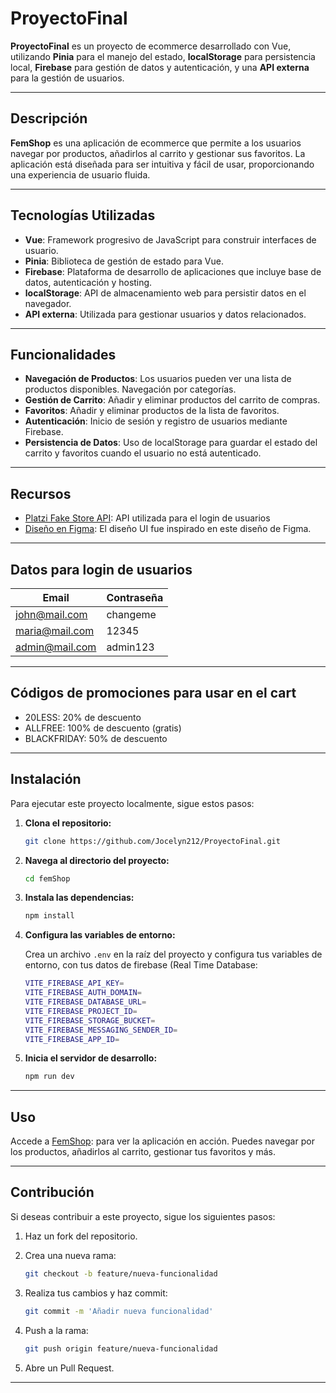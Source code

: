 # ProyectoFinal

**ProyectoFinal** es un proyecto de ecommerce desarrollado con Vue, utilizando **Pinia** para el manejo del estado, **localStorage** para persistencia local, **Firebase** para gestión de datos y autenticación, y una **API externa** para la gestión de usuarios.

---

## Descripción

**FemShop** es una aplicación de ecommerce que permite a los usuarios navegar por productos, añadirlos al carrito y gestionar sus favoritos. La aplicación está diseñada para ser intuitiva y fácil de usar, proporcionando una experiencia de usuario fluida.

---

## Tecnologías Utilizadas

- **Vue**: Framework progresivo de JavaScript para construir interfaces de usuario.
- **Pinia**: Biblioteca de gestión de estado para Vue.
- **Firebase**: Plataforma de desarrollo de aplicaciones que incluye base de datos, autenticación y hosting.
- **localStorage**: API de almacenamiento web para persistir datos en el navegador.
- **API externa**: Utilizada para gestionar usuarios y datos relacionados.

---

## Funcionalidades

- **Navegación de Productos**: Los usuarios pueden ver una lista de productos disponibles. Navegación por categorías.
- **Gestión de Carrito**: Añadir y eliminar productos del carrito de compras.
- **Favoritos**: Añadir y eliminar productos de la lista de favoritos.
- **Autenticación**: Inicio de sesión y registro de usuarios mediante Firebase.
- **Persistencia de Datos**: Uso de localStorage para guardar el estado del carrito y favoritos cuando el usuario no está autenticado.

---
## Recursos

- [Platzi Fake Store API](https://fakeapi.platzi.com/): API utilizada para el login de usuarios
- [Diseño en Figma](https://www.figma.com/proto/5Ohak4z6Gll6JJ0xcWLnvT/e-commerce-(Community)?node-id=0-1&t=dncJvYimsjyJY1Uh-1): El diseño UI fue inspirado en este diseño de Figma.

--- 
## Datos para login de usuarios

| Email            | Contraseña  |
|------------------|-------------|
| john@mail.com    | changeme    |
| maria@mail.com   | 12345       |
| admin@mail.com   | admin123    |

--- 
## Códigos de promociones para usar en el cart
- 20LESS: 20% de descuento
- ALLFREE: 100% de descuento (gratis)
- BLACKFRIDAY: 50% de descuento

--- 

## Instalación

Para ejecutar este proyecto localmente, sigue estos pasos:

1. **Clona el repositorio:**

   ```bash
   git clone https://github.com/Jocelyn212/ProyectoFinal.git
   ```

2. **Navega al directorio del proyecto:**

   ```bash
   cd femShop
   ```

3. **Instala las dependencias:**

   ```bash
   npm install
   ```

4. **Configura las variables de entorno:**

   Crea un archivo `.env` en la raíz del proyecto y configura tus variables de entorno, con tus datos de firebase (Real Time Database:
   ```bash
   VITE_FIREBASE_API_KEY=
   VITE_FIREBASE_AUTH_DOMAIN=
   VITE_FIREBASE_DATABASE_URL=
   VITE_FIREBASE_PROJECT_ID=
   VITE_FIREBASE_STORAGE_BUCKET=
   VITE_FIREBASE_MESSAGING_SENDER_ID=
   VITE_FIREBASE_APP_ID=
   ```

6. **Inicia el servidor de desarrollo:**

   ```bash
   npm run dev
   ```

---

## Uso

Accede a [FemShop](https://femshop.vercel.app/): para ver la aplicación en acción. Puedes navegar por los productos, añadirlos al carrito, gestionar tus favoritos y más.

---

## Contribución

Si deseas contribuir a este proyecto, sigue los siguientes pasos:

1. Haz un fork del repositorio.
2. Crea una nueva rama:

   ```bash
   git checkout -b feature/nueva-funcionalidad
   ```

3. Realiza tus cambios y haz commit:

   ```bash
   git commit -m 'Añadir nueva funcionalidad'
   ```

4. Push a la rama:

   ```bash
   git push origin feature/nueva-funcionalidad
   ```

5. Abre un Pull Request.

---

